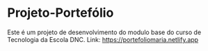 # Projeto-Portefólio #
Este é um projeto de desenvolvimento do modulo base do curso de Tecnologia da Escola DNC.
Link: https://portefoliomaria.netlify.app
